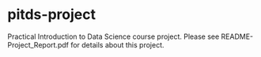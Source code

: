 # pitds-project
Practical Introduction to Data Science course project.
Please see README-Project_Report.pdf for details about this project.
